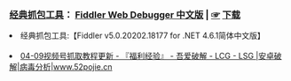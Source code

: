 <h3><a href="https://github.com/taoste/Hello-World/blob/master/Tools/%E6%8A%93%E5%8C%85%E5%B7%A5%E5%85%B7Fiddler/ReadMe.md">经典抓包工具</a>：
  <a href="https://github.com/gabrielxvx/zh-fiddler">Fiddler Web Debugger 中文版</a>  |
  <a href="https://github.com/inchoong/go/blob/master/Tools/zh-Fiddler-master.V5.0.20202.18177.zip">☞</a>
  <a href="https://go.choong.net/Tools/zh-Fiddler-master.V5.0.20202.18177.zip">下载</a></h3>
<li>经典抓包工具:【Fiddler v5.0.20202.18177 for .NET 4.6.1简体中文版】</li>
<br>
<li><a href="https://www.52pojie.cn/thread-1771628-1-1.html">04-09视频号抓取教程更新 - 『福利经验』 - 吾爱破解 - LCG - LSG |安卓破解|病毒分析|www.52pojie.cn</a></li>
